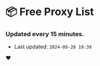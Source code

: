 # :package: Free Proxy List
### Updated every 15 minutes.

- Last updated: `2024-09-20 19:39`

:heart:
